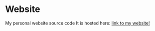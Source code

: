 # Website
My personal website source code
It is hosted here: [link to my website!](http://individual.utoronto.ca/jameskokoska)
